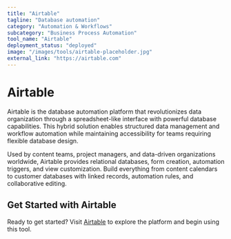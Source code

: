 ```yaml
---
title: "Airtable"
tagline: "Database automation"
category: "Automation & Workflows"
subcategory: "Business Process Automation"
tool_name: "Airtable"
deployment_status: "deployed"
image: "/images/tools/airtable-placeholder.jpg"
external_link: "https://airtable.com"
---
```


# Airtable

Airtable is the database automation platform that revolutionizes data organization through a spreadsheet-like interface with powerful database capabilities. This hybrid solution enables structured data management and workflow automation while maintaining accessibility for teams requiring flexible database design.

Used by content teams, project managers, and data-driven organizations worldwide, Airtable provides relational databases, form creation, automation triggers, and view customization. Build everything from content calendars to customer databases with linked records, automation rules, and collaborative editing.

## Get Started with Airtable

Ready to get started? Visit [Airtable](https://airtable.com) to explore the platform and begin using this tool.